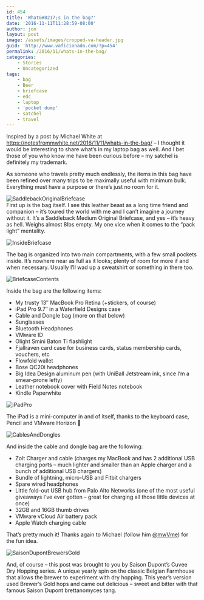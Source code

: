 ```yaml
---
id: 454
title: 'What&#8217;s in the bag?'
date: '2016-11-11T11:28:59-08:00'
author: jon
layout: post
image: /assets/images/cropped-va-header.jpg
guid: 'http://www.vaficionado.com/?p=454'
permalink: /2016/11/whats-in-the-bag/
categories:
    - Stories
    - Uncategorized
tags:
    - bag
    - Beer
    - briefcase
    - edc
    - laptop
    - 'pocket dump'
    - satchel
    - travel
---
```


Inspired by a post by Michael White at <https://notesfrommwhite.net/2016/11/11/whats-in-the-bag/> – I thought it would be interesting to share what’s in my laptop bag as well. And I bet those of you who know me have been curious before – my satchel is definitely my trademark.

As someone who travels pretty much endlessly, the items in this bag have been refined over many trips to be maximally useful with minimum bulk. Everything must have a purpose or there’s just no room for it.

![SaddlebackOriginalBriefcase](/assets/images/2016/11/SaddlebackOriginalBriefcase-1024x768.jpg)  
First up is the bag itself. I see this leather beast as a long time friend and companion – it’s toured the world with me and I can’t imagine a journey without it. It’s a Saddleback Medium Original Briefcase, and yes – it’s heavy as hell. Weighs almost 8lbs empty. My one vice when it comes to the “pack light” mentality.

![InsideBriefcase](/assets/images/2016/11/InsideBriefcase-1024x768.jpg)

The bag is organized into two main compartments, with a few small pockets inside. It’s nowhere near as full as it looks; plenty of room for more if and when necessary. Usually I’ll wad up a sweatshirt or something in there too.

![BriefcaseContents](/assets/images/2016/11/BriefcaseContents-1024x768.jpg)

Inside the bag are the following items:

- My trusty 13″ MacBook Pro Retina (+stickers, of course)
- iPad Pro 9.7″ in a Waterfield Designs case
- Cable and Dongle bag (more on that below)
- Sunglasses
- Bluetooth Headphones
- VMware ID
- Olight Smini Baton Ti flashlight
- Fjallraven card case for business cards, status membership cards, vouchers, etc
- Flowfold wallet
- Bose QC20i headphones
- Big Idea Design aluminum pen (with UniBall Jetstream ink, since I’m a smear-prone lefty)
- Leather notebook cover with Field Notes notebook
- Kindle Paperwhite

![iPadPro](/assets/images/2016/11/iPadPro-1024x768.jpg)

The iPad is a mini-computer in and of itself, thanks to the keyboard case, Pencil and VMware Horizon 🙂

![CablesAndDongles](/assets/images/2016/11/CablesAndDongles-1024x768.jpg)

And inside the cable and dongle bag are the following:

- Zolt Charger and cable (charges my MacBook and has 2 additional USB charging ports – much lighter and smaller than an Apple charger and a bunch of additional USB chargers)
- Bundle of lightning, micro-USB and Fitbit chargers
- Spare wired headphones
- Little fold-out USB hub from Palo Alto Networks (one of the most useful giveaways I’ve ever gotten – great for charging all those little devices at once)
- 32GB and 16GB thumb drives
- VMware vCloud Air battery pack
- Apple Watch charging cable

That’s pretty much it! Thanks again to Michael (follow him [@mwVme](https://twitter.com/mwVme)) for the fun idea.

![SaisonDupontBrewersGold](/assets/images/2016/11/SaisonDupontBrewersGold.jpg)

And, of course – this post was brought to you by Saison Dupont’s Cuvee Dry Hopping series. A unique yearly spin on the classic Belgian Farmhouse that allows the brewer to experiment with dry hopping. This year’s version used Brewer’s Gold hops and came out delicious – sweet and bitter with that famous Saison Dupont brettanomyces tang.